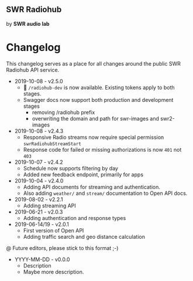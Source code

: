 ## SWR Radiohub
by **SWR audio lab**

# Changelog

This changelog serves as a place for all changes around the public SWR Radiohub API service.
- 2019-10-08 - v2.5.0
  - 🎉 `/radiohub-dev` is now available. Existing tokens apply to both stages.
  - Swagger docs now support both production and development stages
    - removing /radiohub prefix
    - overwriting the domain and path for swr-images and swr2-images
- 2019-10-08 - v2.4.3
  - Responsive Radio streams now require special permission `swrRadiohubStreamStart`
  - Response code for failed or missing authorizations is now `401` not `403`
- 2019-10-07 - v2.4.2
  - Schedule now supports filtering by day
  - Added new feedback endpoint, primarily for apps
- 2019-10-04 - v2.4.0
  - Adding API documents for streaming and authentication.
  - Also adding `weather/` and `stream/` documentation to Open API docs.
- 2019-08-02 - v2.2.1
  - Adding streaming API
- 2019-06-21 - v2.0.3
  - Adding authentication and response types
- 2019-06-14/19 - v2.0.1
  - First version of Open API
  - Adding traffic search and geo distance calculation


@ Future editors, please stick to this format ;-)
- YYYY-MM-DD - v0.0.0
  - Description
  - Maybe more description.

